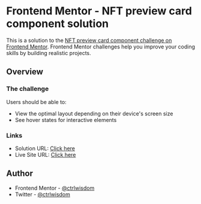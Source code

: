 # Frontend Mentor - NFT preview card component solution

This is a solution to the [NFT preview card component challenge on Frontend Mentor](https://www.frontendmentor.io/challenges/nft-preview-card-component-SbdUL_w0U). Frontend Mentor challenges help you improve your coding skills by building realistic projects. 

## Overview

### The challenge

Users should be able to:

- View the optimal layout depending on their device's screen size
- See hover states for interactive elements

### Links

- Solution URL: [Click here](https://github.com/ctrlwisdom/frontendmentor-newbie-challenge/tree/main/nft-preview-card-component-main)
- Live Site URL: [Click here](https://ctrlwisdom.github.io/frontendmentor-newbie-challenge/nft-preview-card-component-main/index.html)

## Author

- Frontend Mentor - [@ctrlwisdom](https://www.frontendmentor.io/profile/ctrlwisdom)
- Twitter - [@ctrlwisdom](https://www.twitter.com/ctrlwisdom)
